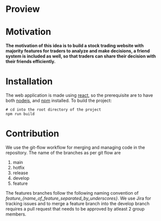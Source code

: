 # Proview


Motivation
==========

**The motivation of this idea is to build a stock trading website with majority features for traders to analyze and make decisions, a friend system is included as well, so that traders can share their decision with their friends efficiently.**

Installation
============

The web application is made using [react](https://reactjs.org/), so the prerequisite are to have both [nodejs](https://nodejs.org/en/), and [npm](https://www.npmjs.com/) installed. To build the project:

```
# cd into the root directory of the project
npm run build
```

Contribution
============

We use the git-flow workflow for merging and managing code in the repository. The name of the branches as per git flow are

1. main
2. hotfix
3. release
4. develop
5. feature

The features branches follow the following naming convention of *feature_{name_of_feature_separated_by_underscores}*. We use Jira for tracking issues and to merge a feature branch into the develop branch requires a pull request that needs to be approved by atleast 2 group members.
